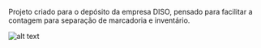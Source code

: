Projeto criado para o depósito da empresa DISO, pensado para facilitar a contagem para separação de marcadoria e inventário.


![alt text](https://github.com/ian3108/contagem_dep_app/blob/master/images/Contagem.png?raw=true)

